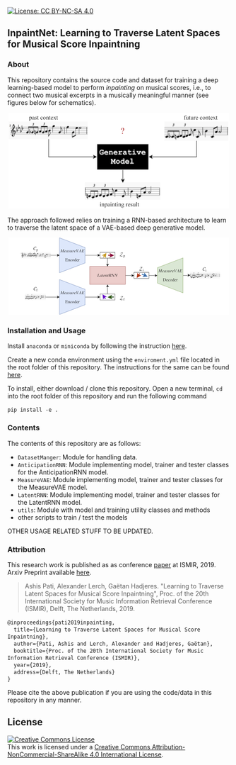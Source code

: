 [![License: CC BY-NC-SA 4.0](https://img.shields.io/badge/License-CC%20BY--NC--SA%204.0-ff69b4.svg)](http://creativecommons.org/licenses/by-nc-sa/4.0/)

## InpaintNet: Learning to Traverse Latent Spaces for Musical Score Inpaintning

### About

This repository contains the source code and dataset for training a deep learning-based model to perform *inpainting* on musical scores, i.e., to connect two musical excerpts in a musically meaningful manner (see figures below for schematics). 

<body>
<center>
    <img src=figs/inpainting_block_diagram.png alt="Inpainting Task Schematic" width="500">
</center>
</body>

The approach followed relies on training a RNN-based architecture to learn to traverse the latent space of a VAE-based deep generative model.

<body>
<center>
    <img src=figs/approach_schematic.png alt="Inpainting Approach Schematic" width="500">
</center>
</body>

### Installation and Usage
Install `anaconda` or `miniconda` by following the instruction [here](https://docs.conda.io/projects/conda/en/latest/user-guide/install/).

Create a new conda environment using the `enviroment.yml` file located in the root folder of this repository. The instructions for the same can be found [here](https://docs.conda.io/projects/conda/en/latest/user-guide/tasks/manage-environments.html#creating-an-environment-from-an-environment-yml-file).

To install, either download / clone this repository. Open a new terminal, `cd` into the root folder of this repository and run the following command

    pip install -e .

### Contents

The contents of this repository are as follows: 
* `DatasetManger`: Module for handling data.
* `AnticipationRNN`: Module implementing model, trainer and tester classes for the AnticipationRNN model. 
* `MeasureVAE`: Module implementing model, trainer and tester classes for the MeasureVAE model.
* `LatentRNN`: Module implementing model, trainer and tester classes for the LatentRNN model.
* `utils`: Module with model and training utility classes and methods
* other scripts to train / test the models

OTHER USAGE RELATED STUFF TO BE UPDATED. 

### Attribution

This research work is published as as conference [paper](http://archives.ismir.net/ismir2019/paper/000040.pdf) at ISMIR, 2019. Arxiv Preprint available [here](https://arxiv.org/abs/1907.01164).

> Ashis Pati, Alexander Lerch, Gaëtan Hadjeres. "Learning to Traverse Latent Spaces for Musical Score Inpaintning", Proc. of the 20th International Society for Music Information Retrieval Conference (ISMIR), Delft, The Netherlands, 2019.

```
@inproceedings{pati2019inpainting,
  title={Learning to Traverse Latent Spaces for Musical Score Inpaintning},
  author={Pati, Ashis and Lerch, Alexander and Hadjeres, Gaëtan},
  booktitle={Proc. of the 20th International Society for Music Information Retrieval Conference (ISMIR)},
  year={2019},
  address={Delft, The Netherlands}
}
```

Please cite the above publication if you are using the code/data in this repository in any manner. 


<a name="License"></a>License
--------------------
<a rel="license" href="http://creativecommons.org/licenses/by-nc-sa/4.0/"><img alt="Creative Commons License" style="border-width:0" src="https://i.creativecommons.org/l/by-nc-sa/4.0/88x31.png" /></a><br />This work is licensed under a <a rel="license" href="http://creativecommons.org/licenses/by-nc-sa/4.0/">Creative Commons Attribution-NonCommercial-ShareAlike 4.0 International License</a>.
